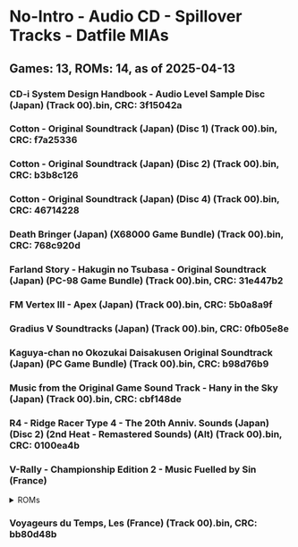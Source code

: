# No-Intro - Audio CD - Spillover Tracks - Datfile MIAs
## Games: 13, ROMs: 14, as of 2025-04-13

### CD-i System Design Handbook - Audio Level Sample Disc (Japan) (Track 00).bin, CRC: 3f15042a
### Cotton - Original Soundtrack (Japan) (Disc 1) (Track 00).bin, CRC: f7a25336
### Cotton - Original Soundtrack (Japan) (Disc 2) (Track 00).bin, CRC: b3b8c126
### Cotton - Original Soundtrack (Japan) (Disc 4) (Track 00).bin, CRC: 46714228
### Death Bringer (Japan) (X68000 Game Bundle) (Track 00).bin, CRC: 768c920d
### Farland Story - Hakugin no Tsubasa - Original Soundtrack (Japan) (PC-98 Game Bundle) (Track 00).bin, CRC: 31e447b2
### FM Vertex III - Apex (Japan) (Track 00).bin, CRC: 5b0a8a9f
### Gradius V Soundtracks (Japan) (Track 00).bin, CRC: 0fb05e8e
### Kaguya-chan no Okozukai Daisakusen Original Soundtrack (Japan) (PC Game Bundle) (Track 00).bin, CRC: b98d76b9
### Music from the Original Game Sound Track - Hany in the Sky (Japan) (Track 00).bin, CRC: cbf148de
### R4 - Ridge Racer Type 4 - The 20th Anniv. Sounds (Japan) (Disc 2) (2nd Heat - Remastered Sounds) (Alt) (Track 00).bin, CRC: 0100ea4b
### V-Rally - Championship Edition 2 - Music Fuelled by Sin (France)
<details>
<summary>ROMs</summary>

- V-Rally - Championship Edition 2 - Music Fuelled by Sin (France) (Track 00).bin, CRC: 8944ab70
- V-Rally - Championship Edition 2 - Music Fuelled by Sin (France) (Track AA).bin, CRC: 7cc3a214
</details>

### Voyageurs du Temps, Les (France) (Track 00).bin, CRC: bb80d48b
